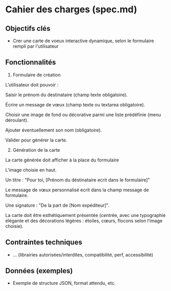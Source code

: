 # Cahier des charges (spec.md)

## Objectifs clés
- Crer une carte de voeux interactive dynamique, selon le formulaire rempli par l'utilisateur

## Fonctionnalités

1. Formulaire de création

L’utilisateur doit pouvoir :

Saisir le prénom du destinataire (champ texte obligatoire).

Écrire un message de vœux (champ texte ou textarea obligatoire).

Choisir une image de fond ou décorative parmi une liste prédéfinie (menu déroulant).

Ajouter éventuellement son nom (obligatoire).

Valider pour générer la carte.

2. Génération de la carte

La carte générée doit afficher à la place du formulaire

L’image choisie en haut.

Un titre : "Pour toi, [Prénom du déstinataire ecrit dans le formulaire]"

Le message de vœux personnalisé ecrit dans la champ message de formulaire.

Une signature : "De la part de [Nom expéditeur]".

La carte doit être esthétiquement présentée (centrée, avec une typographie élégante et des décorations légères : étoiles, cœurs, flocons selon l’image choisie).

## Contraintes techniques
- … (librairies autorisées/interdites, compatibilité, perf, accessibilité)

## Données (exemples)
- Exemple de structure JSON, format attendu, etc.
